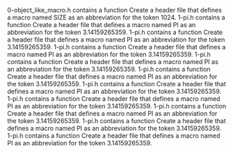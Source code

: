 0-object_like_macro.h contains a function Create a header file that defines a macro named SIZE as an abbreviation for the token 1024.
1-pi.h contains a function Create a header file that defines a macro named PI as an abbreviation for the token 3.14159265359.
1-pi.h contains a function Create a header file that defines a macro named PI as an abbreviation for the token 3.14159265359.
1-pi.h contains a function Create a header file that defines a macro named PI as an abbreviation for the token 3.14159265359.
1-pi.h contains a function Create a header file that defines a macro named PI as an abbreviation for the token 3.14159265359.
1-pi.h contains a function Create a header file that defines a macro named PI as an abbreviation for the token 3.14159265359.
1-pi.h contains a function Create a header file that defines a macro named PI as an abbreviation for the token 3.14159265359.
1-pi.h contains a function Create a header file that defines a macro named PI as an abbreviation for the token 3.14159265359.
1-pi.h contains a function Create a header file that defines a macro named PI as an abbreviation for the token 3.14159265359.
1-pi.h contains a function Create a header file that defines a macro named PI as an abbreviation for the token 3.14159265359.
1-pi.h contains a function Create a header file that defines a macro named PI as an abbreviation for the token 3.14159265359.

